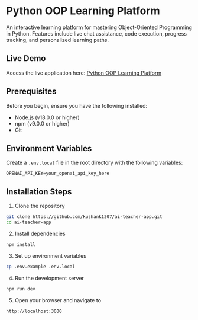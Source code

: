 # Python OOP Learning Platform

An interactive learning platform for mastering Object-Oriented Programming in Python. Features include live chat assistance, code execution, progress tracking, and personalized learning paths.

## Live Demo

Access the live application here: [Python OOP Learning Platform](https://ai-teacher-app.vercel.app/)

## Prerequisites

Before you begin, ensure you have the following installed:
- Node.js (v18.0.0 or higher)
- npm (v9.0.0 or higher)
- Git

## Environment Variables

Create a `.env.local` file in the root directory with the following variables:

```env
OPENAI_API_KEY=your_openai_api_key_here
```

## Installation Steps

1. Clone the repository
```bash
git clone https://github.com/kushank1207/ai-teacher-app.git
cd ai-teacher-app
```

2. Install dependencies
```bash
npm install
```

3. Set up environment variables
```bash
cp .env.example .env.local
```

4. Run the development server
```bash
npm run dev
```

5. Open your browser and navigate to
```
http://localhost:3000
```